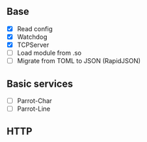 Base
----
 - [x] Read config
 - [x] Watchdog
 - [x] TCPServer
 - [ ] Load module from .so
 - [ ] Migrate from TOML to JSON (RapidJSON)

Basic services
--------------
 - [ ] Parrot-Char
 - [ ] Parrot-Line

HTTP
----